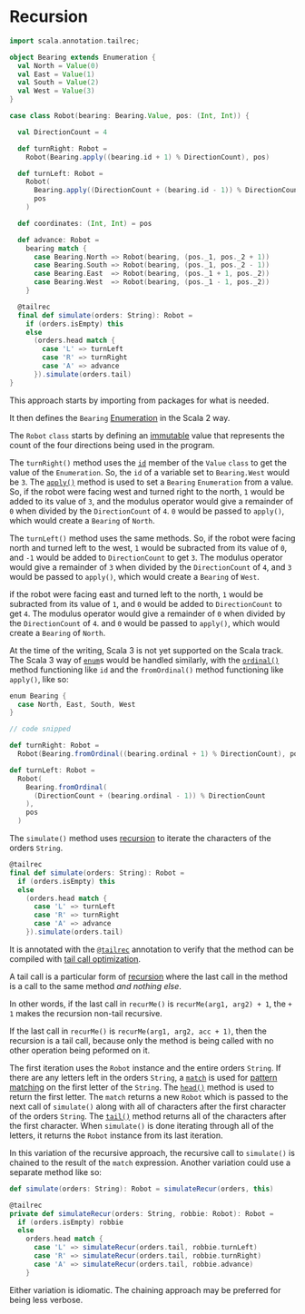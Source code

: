 # Recursion

```scala
import scala.annotation.tailrec;

object Bearing extends Enumeration {
  val North = Value(0)
  val East = Value(1)
  val South = Value(2)
  val West = Value(3)
}

case class Robot(bearing: Bearing.Value, pos: (Int, Int)) {

  val DirectionCount = 4

  def turnRight: Robot =
    Robot(Bearing.apply((bearing.id + 1) % DirectionCount), pos)

  def turnLeft: Robot =
    Robot(
      Bearing.apply((DirectionCount + (bearing.id - 1)) % DirectionCount),
      pos
    )

  def coordinates: (Int, Int) = pos

  def advance: Robot =
    bearing match {
      case Bearing.North => Robot(bearing, (pos._1, pos._2 + 1))
      case Bearing.South => Robot(bearing, (pos._1, pos._2 - 1))
      case Bearing.East  => Robot(bearing, (pos._1 + 1, pos._2))
      case Bearing.West  => Robot(bearing, (pos._1 - 1, pos._2))
    }

  @tailrec
  final def simulate(orders: String): Robot =
    if (orders.isEmpty) this
    else
      (orders.head match {
        case 'L' => turnLeft
        case 'R' => turnRight
        case 'A' => advance
      }).simulate(orders.tail)
}
```

This approach starts by importing from packages for what is needed.

It then defines the `Bearing` [Enumeration][enumeration] in the Scala 2 way.

The `Robot` `class` starts by defining an [immutable][immutability] value that represents the count of the four directions being used
in the program.

The `turnRight()` method uses the [`id`][value-id] member of the `Value` `class` to get the value of the `Enumeration`.
So, the `id` of a variable set to `Bearing.West` would be `3`.
The [`apply()`][enumeration-apply] method is used to set a `Bearing` `Enumeration` from a value.
So, if the robot were facing west and turned right to the north, `1` would be added to its value of `3`, and the modulus operator
would give a remainder of `0` when divided by the `DirectionCount` of `4`.
`0` would be passed to `apply()`, which would create a `Bearing` of `North`.

The `turnLeft()` method uses the same methods.
So, if the robot were facing north and turned left to the west, `1` would be subracted from its value of `0`, 
and `-1` would be added to `DirectionCount` to get `3`.
The modulus operator would give a remainder of `3` when divided by the `DirectionCount` of `4`, and
`3` would be passed to `apply()`, which would create a `Bearing` of `West`.

if the robot were facing east and turned left to the north, `1` would be subracted from its value of `1`, 
and `0` would be added to `DirectionCount` to get `4`.
The modulus operator would give a remainder of `0` when divided by the `DirectionCount` of `4`. and
`0` would be passed to `apply()`, which would create a `Bearing` of `North`.

At the time of the writing, Scala 3 is not yet supported on the Scala track.
The Scala 3 way of [`enum`][enum]s would be handled similarly, with the [`ordinal()`][ordinal] method functioning like
`id` and the `fromOrdinal()` method functioning like `apply()`, like so:

```scala
enum Bearing {
  case North, East, South, West
}

// code snipped

def turnRight: Robot =
  Robot(Bearing.fromOrdinal((bearing.ordinal + 1) % DirectionCount), pos)

def turnLeft: Robot =
  Robot(
    Bearing.fromOrdinal(
      (DirectionCount + (bearing.ordinal - 1)) % DirectionCount
    ),
    pos
  )
```

The `simulate()` method uses [recursion][recursion] to iterate the characters of the orders `String`.

```scala
@tailrec
final def simulate(orders: String): Robot =
  if (orders.isEmpty) this
  else
    (orders.head match {
      case 'L' => turnLeft
      case 'R' => turnRight
      case 'A' => advance
    }).simulate(orders.tail)
```

It is annotated with the [`@tailrec`][tailrec-annotation] annotation to verify that the method can be compiled
with [tail call optimization][tail-opt].

A tail call is a particular form of [recursion][recursion] where the last call in the method is a call to the same method _and nothing else_.

In other words, if the last call in `recurMe()` is `recurMe(arg1, arg2) + 1`, the `+ 1` makes the recursion non-tail recursive.

If the last call in `recurMe()` is `recurMe(arg1, arg2, acc + 1)`, then the recursion is a tail call, because only the method is being called
with no other operation being peformed on it.

The first iteration uses the `Robot` instance and the entire orders `String`.
If there are any letters left in the orders `String`,
a [`match`][match] is used for [pattern matching][pattern-matching] on the first letter of the `String`.
The [`head()`][head] method is used to return the first letter.
The `match` returns a new `Robot` which is passed to the next call of `simulate()` along with
all of characters after the first character of the orders `String`.
The [`tail()`][tail] method returns all of the characters after the first character.
When `simulate()` is done iterating through all of the letters, it returns the `Robot` instance from its last iteration.

In this variation of the recursive approach, the recursive call to `simulate()` is chained to the result of the `match` expression.
Another variation could use a separate method like so:

```scala
def simulate(orders: String): Robot = simulateRecur(orders, this)

@tailrec
private def simulateRecur(orders: String, robbie: Robot): Robot =
  if (orders.isEmpty) robbie
  else
    orders.head match {
      case 'L' => simulateRecur(orders.tail, robbie.turnLeft)
      case 'R' => simulateRecur(orders.tail, robbie.turnRight)
      case 'A' => simulateRecur(orders.tail, robbie.advance)
    }
```

Either variation is idiomatic.
The chaining approach may be preferred for being less verbose.

[foldleft]: https://www.scala-lang.org/api/2.13.10/scala/collection/StringOps.html#foldLeft[B](z:B)(op:(B,Char)=%3EB):B
[enumeration]: https://www.scala-lang.org/api/2.13.10/scala/Enumeration.html
[value-id]: https://www.scala-lang.org/api/2.13.10/scala/Enumeration$Value.html#id:Int
[enumeration-apply]: https://www.scala-lang.org/api/2.13.10/scala/Enumeration$Value.html#id:Int
[modulus]: https://www.geeksforgeeks.org/operators-in-scala/
[enum]: https://docs.scala-lang.org/scala3/reference/enums/enums.html
[ordinal]: https://www.scala-lang.org/api/3.2.2/scala/reflect/Enum.html#
[lambda]: https://www.geeksforgeeks.org/lambda-expression-in-scala/
[match]: https://docs.scala-lang.org/tour/pattern-matching.html
[pattern-matching]: https://docs.scala-lang.org/tour/pattern-matching.html
[fluent]: https://alvinalexander.com/scala/how-to-fluent-style-programming-methods-in-scala/
[immutability]: https://alvinalexander.com/scala/scala-idiom-immutable-code-functional-programming-immutability/
[recursion]: https://www.geeksforgeeks.org/recursion-in-scala/
[tailrec-annotation]: https://www.scala-lang.org/api/2.12.1/scala/annotation/tailrec.html
[tail-opt]: https://www.baeldung.com/scala/tail-recursion
[head]: https://www.scala-lang.org/api/2.12.7/scala/collection/immutable/StringOps.html#head:A
[tail]: https://www.scala-lang.org/api/2.12.7/scala/collection/immutable/StringOps.html#tail:Repr
